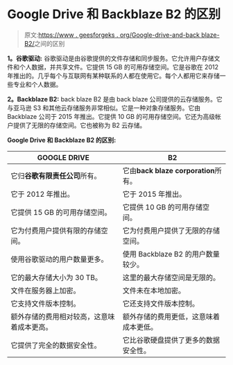 # Google Drive 和 Backblaze B2 的区别

> 原文:[https://www . geesforgeks . org/Google-drive-and-back blaze-B2/](https://www.geeksforgeeks.org/difference-between-google-drive-and-backblaze-b2/)之间的区别

**1。谷歌驱动:**
谷歌驱动是由谷歌提供的文件存储和同步服务。它允许用户存储文件和个人数据，并共享文件。它提供 15 GB 的可用存储空间。它是谷歌在 2012 年推出的。几乎每个与互联网有某种联系的人都在使用它。每个人都用它来存储一些专业和个人数据。

**2。Backblaze B2:**
back blaze B2 是由 back blaze 公司提供的云存储服务。它与亚马逊 S3 和其他云存储服务非常相似。它是一种对象存储服务。它由 Backblaze 公司于 2015 年推出。它提供 10 GB 的可用存储空间。它还为高级帐户提供了无限的存储空间。它也被称为 B2 云存储。

**Google Drive 和 Backblaze B2 的区别:**

<center>

| GOOGLE DRIVE | B2 |
| --- | --- |
| 它归**谷歌有限责任公司**所有。 | 它由**back blaze corporation**所有。 |
| 它于 2012 年推出。 | 它于 2015 年推出。 |
| 它提供 15 GB 的可用存储空间。 | 它提供 10 GB 的可用存储空间。 |
| 它为付费用户提供有限的存储空间。 | 它为付费用户提供了无限的存储空间。 |
| 使用谷歌驱动的用户数量更多。 | 使用 Backblaze B2 的用户数量较少。 |
| 它的最大存储大小为 30 TB。 | 这里的最大存储空间是无限的。 |
| 文件在服务器上加密。 | 文件未在本地加密。 |
| 它支持文件版本控制。 | 它还支持文件版本控制。 |
| 额外存储的费用相对较高，这意味着成本更高。 | 额外存储的费用更低，这意味着成本更低。 |
| 它提供了完全的数据安全性。 | 它比谷歌硬盘提供了更多的数据安全性。 |

</center>